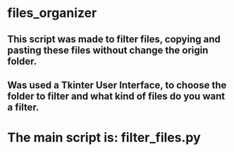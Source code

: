 # files_organizer
## This script was made to filter files, copying and pasting these files without change the origin folder.
## Was used a Tkinter User Interface, to choose the folder to filter and what kind of files do you want a filter.
# The main script is: filter_files.py
